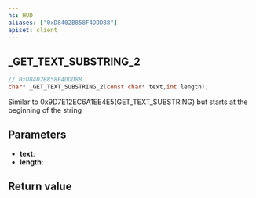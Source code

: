```yaml
---
ns: HUD
aliases: ["0xD8402B858F4DDD88"]
apiset: client
---
```

## _GET_TEXT_SUBSTRING_2

```c
// 0xD8402B858F4DDD88
char* _GET_TEXT_SUBSTRING_2(const char* text,int length);
```

Similar to 0x9D7E12EC6A1EE4E5(GET_TEXT_SUBSTRING) but starts at the beginning of the string

## Parameters
* **text**:
* **length**:

## Return value

